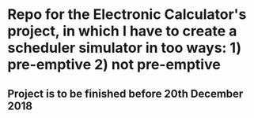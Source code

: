 # Repo for the Electronic Calculator's project, in which I have to create a scheduler simulator in too ways: 1) pre-emptive 2) not pre-emptive
## Project is to be finished before 20th December 2018
